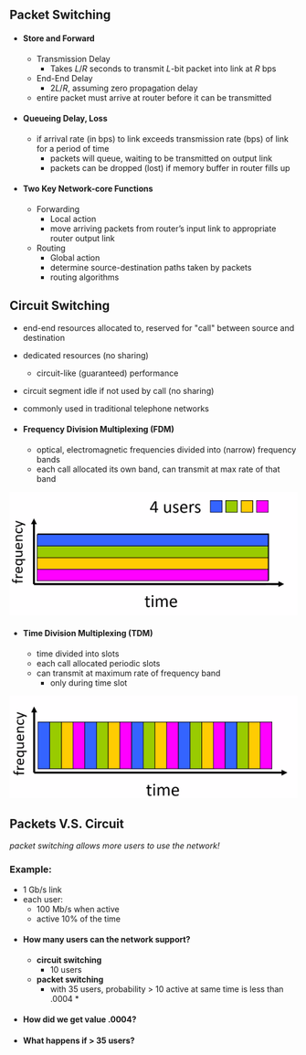 ## Packet Switching
- #### Store and Forward
    - Transmission Delay
        - Takes $L/R$ seconds to transmit $L$-bit packet into link at $R$ bps
    - End-End Delay
        - $2L/R$, assuming zero propagation delay
    - entire packet must arrive at router before it can be transmitted

- #### Queueing Delay, Loss
    - if arrival rate (in bps) to link exceeds transmission rate (bps) of link for a period of time
        - packets will queue, waiting to be transmitted on output link
        - packets can be dropped (lost) if memory buffer in router fills up

- #### Two Key Network-core Functions
    - Forwarding
        - Local action
        - move arriving packets from router’s input link to appropriate router output link
    - Routing
        - Global action
        - determine source-destination paths taken by packets
        - routing algorithms

## Circuit Switching
- end-end resources allocated to, reserved for "call" between source and destination
- dedicated resources (no sharing)
    - circuit-like (guaranteed) performance
- circuit segment idle if not used by call (no sharing)
- commonly used in traditional telephone networks

- #### Frequency Division Multiplexing (FDM)
    - optical, electromagnetic frequencies divided into (narrow) frequency bands
    - each call allocated its own band, can transmit at max rate of that band

![](../zassets/pasted%20image%2020230907140759.png)
- #### Time Division Multiplexing (TDM)
    - time divided into slots 
    - each call allocated periodic slots
    - can transmit at maximum rate of frequency band
        - only during time slot

![](../zassets/Pasted%20image%2020230907140812.png)

## Packets V.S. Circuit
*packet switching allows more users to use the network!*
### Example:
- 1 Gb/s link
- each user:
    - 100 Mb/s when active
    - active 10% of the time
- #### How many users can the network support?
    - **circuit switching**
        - 10 users
    - **packet switching**
        - with 35 users, probability > 10 active at same time is less than .0004 *
- #### How did we get value .0004?
- #### What happens if > 35 users?
